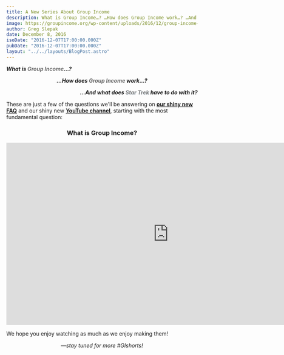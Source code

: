 ```yaml
---
title: A New Series About Group Income
description: What is Group Income…? …How does Group Income work…? …And what does Star Trek have to do with it? These are just a few of the questions we’ll be answering on our shiny new FAQ and our shiny new YouTube channel...
image: https://groupincome.org/wp-content/uploads/2016/12/group-income-shorts-image.003.jpeg
author: Greg Slepak
date: December 8, 2016
isoDate: "2016-12-07T17:00:00.000Z"
pubDate: "2016-12-07T17:00:00.000Z"
layout: "../../layouts/BlogPost.astro"
---
```


***What is <span style="color: #686868">Group Income</span>...?***

<p style="text-align: center; font-style: italic; font-weight: bold; font-weight: bold">...How does <span style="color: #686868">Group Income</span> work...?</p>

<p style="text-align: right; font-style: italic; font-weight: bold">...And what does <span style="color: grey; text-shadow: 1px 1px 2px rgba(0, 72, 123, 0.17);">Star Trek</span> have to do with it?</p>

These are just a few of the questions we'll be answering on **[our shiny new FAQ](/faq/)** and our shiny new **[YouTube channel](https://www.youtube.com/channel/UCss9JQ6yFFk0yonhg-5JCtw)**, starting with the most fundamental question:

<h3 style="text-align: center">What is Group Income?</h3>

<iframe width="853" height="480" src="https://www.youtube-nocookie.com/embed/WpvyLEZmEAM?rel=0" frameborder="0" allowfullscreen></iframe>

We hope you enjoy watching as much as we enjoy making them!

<p style="font-style:italic; text-align:center">—stay tuned for more #GIshorts!</p>
